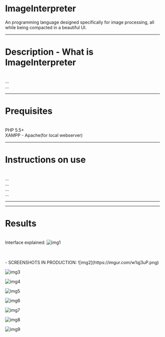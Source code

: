 # ImageInterpreter
An programming language designed specifically for image processing, all while being compacted in a beautiful UI.

--------------------------------------------------------------------------

# Description - What is ImageInterpreter
<br>...
<br>...

--------------------------------------------------------------------------

# Prequisites
<br>PHP 5.5+
<br>XAMPP - Apache(for local webserver)

--------------------------------------------------------------------------

# Instructions on use 
<br>...
<br>...
<br>...
<br>...


--------------------------------------------------------------------------
--------------------------------------------------------------------------

# Results 
<br> Interface explained:
![img1](https://i.imgur.com/zj70JEd.png)

<br>
<br>
-
SCREENSHOTS IN PRODUCTION:
![img2](https://imgur.com/w1qj3uP.png)

![img3](https://imgur.com/EdIOCFv.png)

![img4](https://imgur.com/pJSWNgr.png)

![img5](https://imgur.com/xNxhuCr.png)

![img6](https://imgur.com/27fLlH5.png)

![img7](https://imgur.com/ulKwtxU.png)

![img8](https://imgur.com/aPzzWtU.png)

![img9](https://imgur.com/hLReleI.png)

